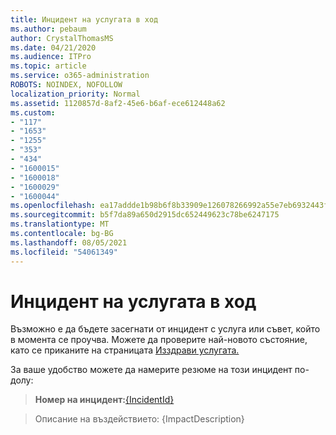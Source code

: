 ```yaml
---
title: Инцидент на услугата в ход
ms.author: pebaum
author: CrystalThomasMS
ms.date: 04/21/2020
ms.audience: ITPro
ms.topic: article
ms.service: o365-administration
ROBOTS: NOINDEX, NOFOLLOW
localization_priority: Normal
ms.assetid: 1120857d-8af2-45e6-b6af-ece612448a62
ms.custom:
- "117"
- "1653"
- "1255"
- "353"
- "434"
- "1600015"
- "1600018"
- "1600029"
- "1600044"
ms.openlocfilehash: ea17addde1b98b6f8b33909e126078266992a55e7eb6932443fc8f9d213c04a5
ms.sourcegitcommit: b5f7da89a650d2915dc652449623c78be6247175
ms.translationtype: MT
ms.contentlocale: bg-BG
ms.lasthandoff: 08/05/2021
ms.locfileid: "54061349"
---
```

# <a name="service-incident-in-progress"></a>Инцидент на услугата в ход

Възможно е да бъдете засегнати от инцидент с услуга или съвет, който в момента се проучва. Можете да проверите най-новото състояние, като се приканите на страницата [Изздрави услугата.](https://admin.microsoft.com/adminportal/home#/servicehealth)
  
За ваше удобство можете да намерите резюме на този инцидент по-долу:
  
> **Номер на инцидент:**[{IncidentId}](https://admin.microsoft.com/adminportal/home#/servicehealth)
    
> Описание на въздействието: {ImpactDescription}
